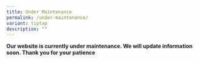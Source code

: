 ```yaml
---
title: Under Maintenance
permalink: /under-maintenance/
variant: tiptap
description: ""
---
```

<p><strong>Our website is currently under maintenance. We will update information soon. Thank you for your patience</strong>
</p>